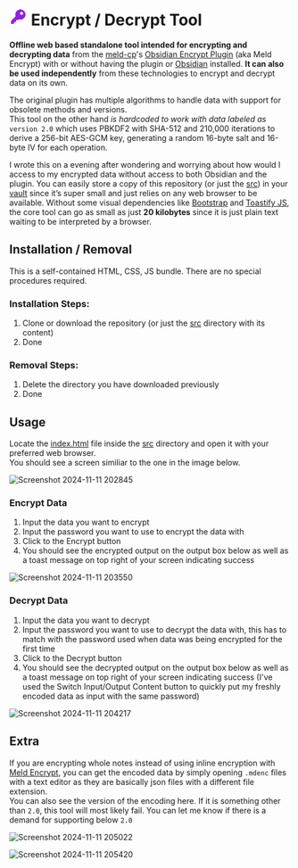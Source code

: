 # <img src="src/other/favicon.png" alt="favicon" width="32"/> Encrypt / Decrypt Tool
**Offline web based standalone tool intended for encrypting and decrypting data** from the [meld-cp](https://github.com/meld-cp)'s [Obsidian Encrypt Plugin](https://github.com/meld-cp/obsidian-encrypt) (aka Meld Encrypt) with or without having the plugin or [Obsidian](https://obsidian.md/) installed. **It can also be used independently** from these technologies to encrypt and decrypt data on its own.  

The original plugin has multiple algorithms to handle data with support for obsolete methods and versions.  
This tool on the other hand _is hardcoded to work with data labeled as_ `version 2.0` which uses PBKDF2 with SHA-512 and 210,000 iterations to derive a 256-bit AES-GCM key, generating a random 16-byte salt and 16-byte IV for each operation.

I wrote this on a evening after wondering and worrying about how would I access to my encrypted data without access to both Obsidian and the plugin. 
You can easily store a copy of this repository (or just the [src](src)) in your [vault](https://help.obsidian.md/Getting+started/Create+a+vault) since it’s super small and just relies on any web browser to be available. Without some visual dependencies like [Bootstrap](https://getbootstrap.com/) and [Toastify JS](https://apvarun.github.io/toastify-js/#), the core tool can go as small as just **20 kilobytes** since it is just plain text waiting to be interpreted by a browser.

## Installation / Removal
This is a self-contained HTML, CSS, JS bundle. There are no special procedures required.

### Installation Steps:
1. Clone or download the repository (or just the [src](src) directory with its content)
2. Done

### Removal Steps:
1. Delete the directory you have downloaded previously
2. Done

## Usage
Locate the [index.html](src/index.html) file inside the [src](src) directory and open it with your preferred web browser.  
You should see a screen similiar to the one in the image below.  

![Screenshot 2024-11-11 202845](https://github.com/user-attachments/assets/2bb713fa-4ea5-4ffa-94df-79135d6bcab0)

### Encrypt Data
1. Input the data you want to encrypt
2. Input the password you want to use to encrypt the data with
3. Click to the Encrypt button
4. You should see the encrypted output on the output box below as well as a toast message on top right of your screen indicating success

![Screenshot 2024-11-11 203550](https://github.com/user-attachments/assets/18cc0572-bfc9-4f77-bafa-2b72dee5a029)

### Decrypt Data
1. Input the data you want to decrypt
2. Input the password you want to use to decrypt the data with, this has to match with the password used when data was being encrypted for the first time
3. Click to the Decrypt button
4. You should see the decrypted output on the output box below as well as a toast message on top right of your screen indicating success (I've used the Switch Input/Output Content button to quickly put my freshly encoded data as input with the same password)

![Screenshot 2024-11-11 204217](https://github.com/user-attachments/assets/244accd3-d6ce-4ae4-89e2-264bcb820e5f)

## Extra
If you are encrypting whole notes instead of using inline encryption with [Meld Encrypt](https://github.com/meld-cp/obsidian-encrypt), you can get the encoded data by simply opening `.mdenc` files with a text editor as they are basically json files with a different file extension.  
You can also see the version of the encoding here. If it is something other than `2.0`, this tool will most likely fail. You can let me know if there is a demand for supporting below `2.0`

![Screenshot 2024-11-11 205022](https://github.com/user-attachments/assets/dacd1edd-03fd-497e-9da8-bc42e898933f)

![Screenshot 2024-11-11 205420](https://github.com/user-attachments/assets/88c6959b-a40b-4ed5-b06c-b601969def86)
